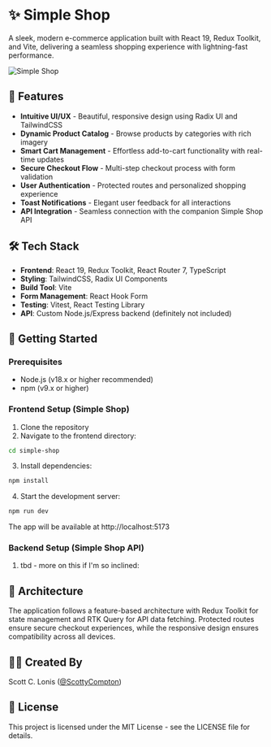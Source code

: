 # ✨ Simple Shop

A sleek, modern e-commerce application built with React 19, Redux Toolkit, and Vite, delivering a seamless shopping experience with lightning-fast performance.

![Simple Shop](https://via.placeholder.com/1200x600?text=Simple+Shop)

## 🚀 Features

- **Intuitive UI/UX** - Beautiful, responsive design using Radix UI and TailwindCSS
- **Dynamic Product Catalog** - Browse products by categories with rich imagery
- **Smart Cart Management** - Effortless add-to-cart functionality with real-time updates
- **Secure Checkout Flow** - Multi-step checkout process with form validation
- **User Authentication** - Protected routes and personalized shopping experience
- **Toast Notifications** - Elegant user feedback for all interactions
- **API Integration** - Seamless connection with the companion Simple Shop API

## 🛠️ Tech Stack

- **Frontend**: React 19, Redux Toolkit, React Router 7, TypeScript
- **Styling**: TailwindCSS, Radix UI Components
- **Build Tool**: Vite
- **Form Management**: React Hook Form
- **Testing**: Vitest, React Testing Library
- **API**: Custom Node.js/Express backend (definitely not included)

## 🔧 Getting Started

### Prerequisites

- Node.js (v18.x or higher recommended)
- npm (v9.x or higher)

### Frontend Setup (Simple Shop)

1. Clone the repository
2. Navigate to the frontend directory:

```bash
cd simple-shop
```

3. Install dependencies:

```bash
npm install
```

4. Start the development server:

```bash
npm run dev
```

The app will be available at http://localhost:5173

### Backend Setup (Simple Shop API)

1. tbd - more on this if I'm so inclined:

## 🧠 Architecture

The application follows a feature-based architecture with Redux Toolkit for state management and RTK Query for API data fetching. Protected routes ensure secure checkout experiences, while the responsive design ensures compatibility across all devices.

## 👨‍💻 Created By

Scott C. Lonis ([@ScottyCompton](https://github.com/ScottyCompton))

## 📄 License

This project is licensed under the MIT License - see the LICENSE file for details.
